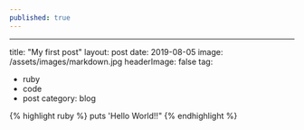 ```yaml
---
published: true
---
```

---
title: "My first post"
layout: post
date: 2019-08-05
image: /assets/images/markdown.jpg
headerImage: false
tag:
- ruby
- code
- post
category: blog

{% highlight ruby %}
  puts 'Hello World!!"
{% endhighlight %}
